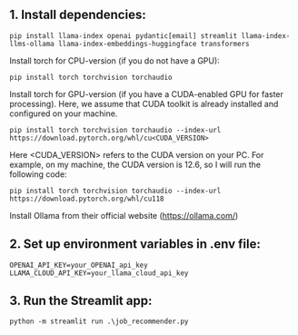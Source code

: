 ## 1. Install dependencies:
   ```
   pip install llama-index openai pydantic[email] streamlit llama-index-llms-ollama llama-index-embeddings-huggingface transformers
   ```
   Install torch for CPU-version (if you do not have a GPU):
   ```
   pip install torch torchvision torchaudio
   ```
   Install torch for GPU-version (if you have a CUDA-enabled GPU for faster processing). Here, we assume that CUDA toolkit is already installed and configured on your machine. 
   ```
   pip install torch torchvision torchaudio --index-url https://download.pytorch.org/whl/cu<CUDA_VERSION>
   ```
   Here <CUDA_VERSION> refers to the CUDA version on your PC. For example, on my machine, the CUDA version is 12.6, so I will run the following code:  
   ```
   pip install torch torchvision torchaudio --index-url https://download.pytorch.org/whl/cu118
   ```
   Install Ollama from their official website (https://ollama.com/) 
   
## 2. Set up environment variables in .env file:
   ```
   OPENAI_API_KEY=your_OPENAI_api_key
   LLAMA_CLOUD_API_KEY=your_llama_cloud_api_key
   ```

## 3. Run the Streamlit app:
   ```
   python -m streamlit run .\job_recommender.py
   ```



